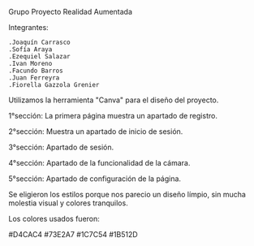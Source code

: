 Grupo Proyecto Realidad Aumentada

Integrantes:

	.Joaquín Carrasco
	.Sofía Araya
	.Ezequiel Salazar
	.Ivan Moreno
	.Facundo Barros
	.Juan Ferreyra
	.Fiorella Gazzola Grenier

Utilizamos la herramienta "Canva" para el diseño del proyecto.


1°sección: La primera página muestra un apartado de registro.

2°sección: Muestra un apartado de inicio de sesión.

3°sección: Apartado de sesión.

4°sección: Apartado de la funcionalidad de la cámara.

5°sección: Apartado de configuración de la página.

Se eligieron los estilos porque nos parecio un diseño límpio, sin mucha molestia visual y colores tranquilos.

Los colores usados fueron:

#D4CAC4
#73E2A7
#1C7C54
#1B512D